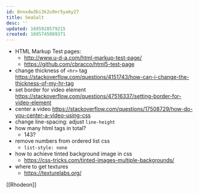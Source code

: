 ```yaml
---
id: 8nnxdw3bi3k2u9nr5yaky27
title: SeaSalt
desc: ''
updated: 1695928579215
created: 1695745089371
---
```


- HTML Markup Test pages:
  - http://www.u-d-a.com/html-markup-test-page/
  - https://github.com/cbracco/html5-test-page
- change thickness of `<hr>` tag https://stackoverflow.com/questions/4151743/how-can-i-change-the-thickness-of-my-hr-tag
- set border for video element https://stackoverflow.com/questions/47516337/setting-border-for-video-element
- center a video https://stackoverflow.com/questions/17508729/how-do-you-center-a-video-using-css
- change line-spacing: adjust `line-height`
- how many html tags in total?
  - 143?
- remove numbers from ordered list css
  -  `list-style: none`
- how to achieve tinted background image in css
  - https://css-tricks.com/tinted-images-multiple-backgrounds/
- where to get textures
  - https://texturelabs.org/

[[Rhodeon]]
